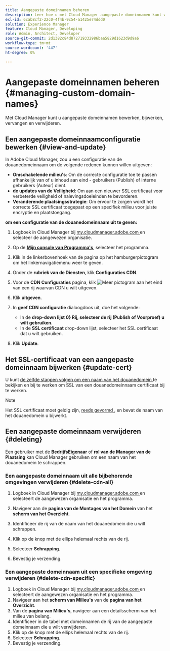 ```yaml
---
title: Aangepaste domeinnamen beheren
description: Leer hoe u met Cloud Manager aangepaste domeinnamen kunt weergeven, bijwerken, vervangen en verwijderen.
exl-id: 6cab8cf2-22c0-4f4b-9c54-a1425e74ddd0
solution: Experience Manager
feature: Cloud Manager, Developing
role: Admin, Architect, Developer
source-git-commit: 2d1382c84d872719332986baa5829d1623d9d9a6
workflow-type: tm+mt
source-wordcount: '447'
ht-degree: 0%

---
```



# Aangepaste domeinnamen beheren {#managing-custom-domain-names}

Met Cloud Manager kunt u aangepaste domeinnamen bewerken, bijwerken, vervangen en verwijderen.

## Een aangepaste domeinnaamconfiguratie bewerken {#view-and-update}

In Adobe Cloud Manager, zou u een configuratie van de douanedomeinnaam om de volgende redenen kunnen willen uitgeven:

* **Omschakelende milieu&#39;s**: Om de correcte configuratie toe te passen afhankelijk van of u inhoud aan eind - gebruikers (Publish) of interne gebruikers (Auteur) dient.
* **de updates van de Veiligheid**: Om aan een nieuwer SSL certificaat voor verbeterde veiligheid of nalevingsdoeleinden te bevorderen.
* **Veranderende plaatsingsstrategie**: Om ervoor te zorgen wordt het correcte SSL certificaat toegepast op een specifiek milieu voor juiste encryptie en plaatstoegang.

**om een configuratie van de douanedomeinnaam uit te geven:**

1. Logboek in Cloud Manager bij [ my.cloudmanager.adobe.com ](https://my.cloudmanager.adobe.com/) en selecteer de aangewezen organisatie.

1. Op de **[Mijn console van Programma&#39;s](/help/implementing/cloud-manager/navigation.md#my-programs)**, selecteer het programma.

1. Klik in de linkerbovenhoek van de pagina op het hamburgerpictogram om het linkernavigatiemenu weer te geven.
1. Onder de **rubriek van de Diensten**, klik **Configuraties CDN**.
1. Voor de **CDN Configuraties** pagina, klik ![ Meer pictogram ](https://spectrum.adobe.com/static/icons/workflow_18/Smock_More_18_N.svg) aan het eind van een rij waarvan CDN u wilt uitgeven.
1. Klik **uitgeven**.
1. In **geef CDN configuratie** dialoogdoos uit, doe het volgende:
   * In de **drop-down lijst 0} Rij, selecteer de rij (Publish of Voorproef) u wilt gebruiken.**
   * In de **SSL certificaat** drop-down lijst, selecteer het SSL certificaat dat u wilt gebruiken.
1. Klik **Update**.


## Het SSL-certificaat van een aangepaste domeinnaam bijwerken {#update-cert}

U kunt [ de zelfde stappen volgen om een naam van het douanedomein ](#view-and-update) te bekijken en bij te werken om SSL van een douanedomeinnaam certificaat bij te werken.

>[!NOTE]
>
>Het SSL certificaat moet geldig zijn, [ reeds gevormd ](/help/implementing/cloud-manager/managing-ssl-certifications/introduction-to-ssl-certificates.md), en bevat de naam van het douanedomein u bijwerkt.


## Een aangepaste domeinnaam verwijderen {#deleting}

Een gebruiker met de **BedrijfsEigenaar** of **rol van de Manager van de Plaatsing** kan Cloud Manager gebruiken om een naam van het douanedomein te schrappen.

### Een aangepaste domeinnaam uit alle bijbehorende omgevingen verwijderen {#delete-cdn-all}

1. Logboek in Cloud Manager bij [ my.cloudmanager.adobe.com ](https://my.cloudmanager.adobe.com/) en selecteert de aangewezen organisatie en het programma.

1. Navigeer aan de **pagina van de Montages van het Domein** van het **scherm van het Overzicht**.

1. Identificeer de rij van de naam van het douanedomein die u wilt schrappen.

1. Klik op de knop met de ellips helemaal rechts van de rij.

1. Selecteer **Schrapping**.

1. Bevestig je verzending.


### Een aangepaste domeinnaam uit een specifieke omgeving verwijderen {#delete-cdn-specific}

1. Logboek in Cloud Manager bij [ my.cloudmanager.adobe.com ](https://my.cloudmanager.adobe.com/) en selecteert de aangewezen organisatie en het programma.
1. Navigeer aan het **scherm van Milieu&#39;s** van de **pagina van het Overzicht**.
1. Van de **pagina van Milieu&#39;s**, navigeer aan een detailsscherm van het milieu van belang.
1. Identificeer in de tabel met domeinnamen de rij van de aangepaste domeinnaam die u wilt verwijderen.
1. Klik op de knop met de ellips helemaal rechts van de rij.
1. Selecteer **Schrapping**.
1. Bevestig je verzending.
